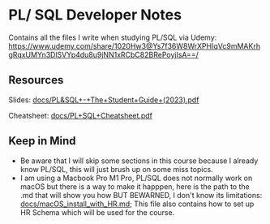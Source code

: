 # PL/ SQL Developer Notes

Contains all the files I write when studying PL/SQL via Udemy: <https://www.udemy.com/share/1020Hw3@Ys7f36W8WrXPHIqVc9mMAKrhgRqxUMYn3DlSVYp4du8u9jNN1xRCbC82BRePoyjIsA==/>

## Resources

Slides: [docs/PL&SQL+-+The+Student+Guide+(2023).pdf](docs/PL&SQL+-+The+Student+Guide+(2023).pdf)

Cheatsheet: [docs/PL+SQL+Cheatsheet.pdf](docs/PL+SQL+Cheatsheet.pdf)

## Keep in Mind
* Be aware that I will skip some sections in this course because I already know PL/SQL, this will just brush up on some miss topics.
* I am using a Macbook Pro M1 Pro, PL/SQL does not normally work on macOS but there is a way to make it happpen, here is the path to the .md that will show you how BUT BEWARNED, I don't know its limitations: [docs/macOS_install_with_HR.md](docs/macOS_install_with_HR.md); This file also contains how to set up HR Schema which will be used for the course.